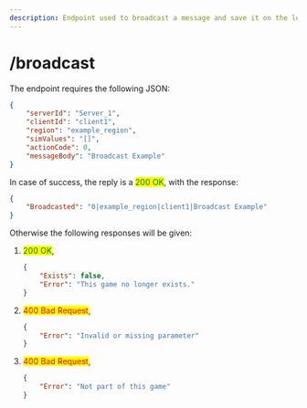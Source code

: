 ```yaml
---
description: Endpoint used to broadcast a message and save it on the log table
---
```


# /broadcast

The endpoint requires the following JSON:

```json
{
    "serverId": "Server_1",
    "clientId": "client1",
    "region": "example_region",
    "simValues": "[]",
    "actionCode": 0,
    "messageBody": "Broadcast Example"
}
```

In case of success, the reply is a <mark style="color:green;">200 OK</mark>, with the response:

```json
{
    "Broadcasted": "0|example_region|client1|Broadcast Example"
}
```

Otherwise the following responses will be given:

1.  <mark style="color:green;">200 OK</mark>,

    ```json
    {
        "Exists": false,
        "Error": "This game no longer exists."
    }
    ```
2.  &#x20;<mark style="color:red;">400 Bad Request</mark>,

    ```json
    {
        "Error": "Invalid or missing parameter"
    }
    ```
3.  <mark style="color:red;">400 Bad Request</mark>, &#x20;

    ```json
    {
        "Error": "Not part of this game"
    }
    ```
